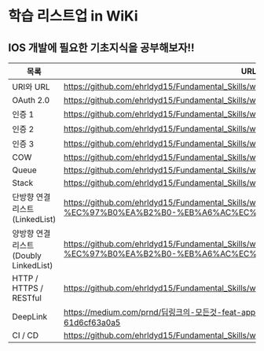 # 학습 리스트업 in WiKi

## IOS 개발에 필요한 기초지식을 공부해보자!! 

| 목록 | URL |
| ------ | ------ |
| URI와 URL | https://github.com/ehrldyd15/Fundamental_Skills/wiki/URI%EC%99%80-URL |
| OAuth 2.0 | https://github.com/ehrldyd15/Fundamental_Skills/wiki/OAuth-2.0 |
| 인증 1 | https://github.com/ehrldyd15/Fundamental_Skills/wiki/%EC%9D%B8%EC%A6%9D-1 |
| 인증 2 | https://github.com/ehrldyd15/Fundamental_Skills/wiki/%EC%9D%B8%EC%A6%9D-2 |
| 인증 3 | https://github.com/ehrldyd15/Fundamental_Skills/wiki/%EC%9D%B8%EC%A6%9D-3 |
| COW | https://github.com/ehrldyd15/Fundamental_Skills/wiki/COW |
| Queue | https://github.com/ehrldyd15/Fundamental_Skills/wiki/Queue |
| Stack | https://github.com/ehrldyd15/Fundamental_Skills/wiki/Stack|
| 단방향 연결 리스트(LinkedList) | https://github.com/ehrldyd15/Fundamental_Skills/wiki/%EB%8B%A8%EB%B0%A9%ED%96%A5-%EC%97%B0%EA%B2%B0-%EB%A6%AC%EC%8A%A4%ED%8A%B8(LinkedList) |
| 양방향 연결 리스트(Doubly LinkedList) | https://github.com/ehrldyd15/Fundamental_Skills/wiki/%EC%96%91%EB%B0%A9%ED%96%A5-%EC%97%B0%EA%B2%B0-%EB%A6%AC%EC%8A%A4%ED%8A%B8(Doubly-LinkedList) |
| HTTP / HTTPS / RESTful | https://github.com/ehrldyd15/Fundamental_Skills/wiki/HTTP---HTTPS---RESTful |
| DeepLink | https://medium.com/prnd/딥링크의-모든것-feat-app-link-universal-link-deferred-deeplink-61d6cf63a0a5 |
| CI / CD | https://github.com/ehrldyd15/Fundamental_Skills/wiki/CI---CD |

